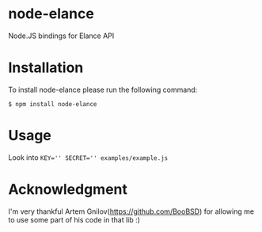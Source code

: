 node-elance
===========
Node.JS bindings for Elance API


Installation
============
To install node-elance please run the following command:

    $ npm install node-elance


Usage
=======
Look into `KEY='' SECRET='' examples/example.js`


Acknowledgment
===============	
I'm very thankful Artem Gnilov(https://github.com/BooBSD) for allowing me to use some part of his code in that lib :)